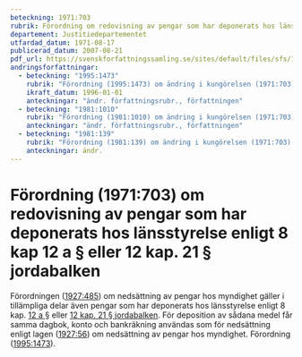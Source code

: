 ```yaml
---
beteckning: 1971:703
rubrik: Förordning om redovisning av pengar som har deponerats hos länsstyrelse enligt 8 kap 12 a § eller 12 kap. 21 § jordabalken
departement: Justitiedepartementet
utfardad_datum: 1971-08-17
publicerad_datum: 2007-08-21
pdf_url: https://svenskforfattningssamling.se/sites/default/files/sfs/1971-08/SFS1971-703.pdf
andringsforfattningar:
  - beteckning: "1995:1473"
    rubrik: "Förordning (1995:1473) om ändring i kungörelsen (1971:703) om redovisning av pengar som har nedsatts hos länsstyrelse enligt 12 kap. 21 § jordabalken"
    ikraft_datum: 1996-01-01
    anteckningar: "ändr. författningsrubr., författningen"
  - beteckning: "1981:1010"
    rubrik: "Förordning (1981:1010) om ändring i kungörelsen (1971:703) om redovisning av pengar som har nedsatts hos överexekutor enligt 12 kap. 21 § jordabalken"
    anteckningar: "ändr. författningsrubr., författningen"
  - beteckning: "1981:139"
    rubrik: "Förordning (1981:139) om ändring i kungörelsen (1971:703) om redovisning av pengar som har nedsatts hos överexekutor enligt 12 kap. 21 § jordabalken"
    anteckningar: ändr.
---
```


# Förordning (1971:703) om redovisning av pengar som har deponerats hos länsstyrelse enligt 8 kap 12 a § eller 12 kap. 21 § jordabalken

Förordningen ([1927:485](https://selex.se/eli/sfs/1927/485)) om nedsättning av pengar hos myndighet gäller i tillämpliga delar även pengar som har deponerats hos länsstyrelse enligt 8 kap. [12 a §](#kap8.12a) eller [12 kap. 21 § jordabalken](https://selex.se/eli/sfs/1970/994#kap12.21). För deposition av sådana medel får samma dagbok, konto och bankräkning användas som för nedsättning enligt lagen ([1927:56](https://selex.se/eli/sfs/1927/56)) om nedsättning av pengar hos myndighet. Förordning ([1995:1473](https://selex.se/eli/sfs/1995/1473)).